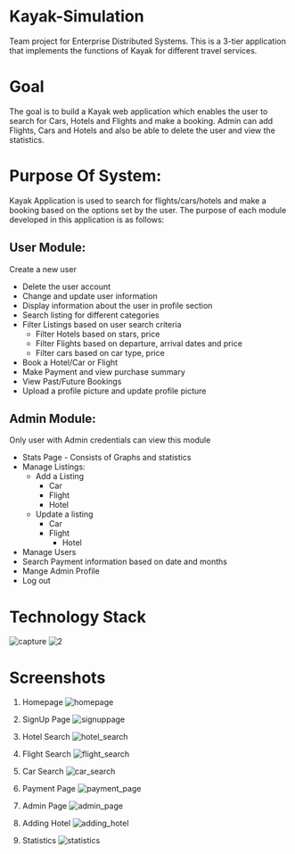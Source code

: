# Kayak-Simulation
Team project for Enterprise Distributed Systems. This is a 3-tier application that implements the functions of Kayak for different travel services. 

# Goal
The goal is to build a Kayak web application which enables the user to search for Cars, Hotels and Flights and make a booking. Admin can add Flights, Cars and Hotels and also be able to delete the user and view the statistics.

# Purpose Of System:
Kayak Application is used to search for flights/cars/hotels and make a booking based on the options set by the user. The purpose of each module developed in this application is as follows:

## User Module:
Create a new user
* Delete the user account
* Change and update user information
* Display information about the user in profile section
* Search listing for different categories
* Filter Listings based on user search criteria
	* Filter Hotels based on stars, price
	* Filter Flights based on departure, arrival dates and price
	* Filter cars based on car type, price
* Book a Hotel/Car or Flight
* Make Payment and view purchase summary
* View Past/Future Bookings
* Upload a profile picture and update profile picture

## Admin Module:
Only user with Admin credentials can view this module
* Stats Page - Consists of Graphs and statistics
* Manage Listings:
	* Add a Listing
		* Car
		* Flight
		* Hotel
	* Update a listing
		* Car
		* Flight
        	* Hotel
* Manage Users
* Search Payment information based on date and months
* Mange Admin Profile
* Log out

# Technology Stack

![capture](https://user-images.githubusercontent.com/31905103/33642126-564d7392-d9ed-11e7-9bcf-a7cc6daa17e8.PNG)
![2](https://user-images.githubusercontent.com/31905103/33642283-1e691020-d9ee-11e7-8b19-88a87e549cee.PNG)


# Screenshots

1. Homepage
![homepage](https://user-images.githubusercontent.com/31905103/33640948-56285e0e-d9e8-11e7-9a05-c8145df2d7d8.PNG)

2. SignUp Page
![signuppage](https://user-images.githubusercontent.com/31905103/33640968-68ad6b6e-d9e8-11e7-8777-75afd5ac06ec.PNG)

3. Hotel Search
![hotel_search](https://user-images.githubusercontent.com/31905103/33640988-77335888-d9e8-11e7-9770-e988e86461e2.PNG)

4. Flight Search
![flight_search](https://user-images.githubusercontent.com/31905103/33640994-77c6688a-d9e8-11e7-881d-95bd4f71462f.PNG)

5. Car Search
![car_search](https://user-images.githubusercontent.com/31905103/33640993-77ad5c1e-d9e8-11e7-8c3f-db3494655dae.PNG)

6. Payment Page
![payment_page](https://user-images.githubusercontent.com/31905103/33640989-774df2ec-d9e8-11e7-8e73-5cc7b86d41f4.PNG)

7. Admin Page
![admin_page](https://user-images.githubusercontent.com/31905103/33640992-7795630c-d9e8-11e7-8cad-14e386d6a17f.PNG)

8. Adding Hotel
![adding_hotel](https://user-images.githubusercontent.com/31905103/33640991-777dff0a-d9e8-11e7-94c8-b9246f201814.PNG)

9. Statistics
![statistics](https://user-images.githubusercontent.com/31905103/33640990-77664360-d9e8-11e7-9d16-0ef8ff3357df.PNG)

